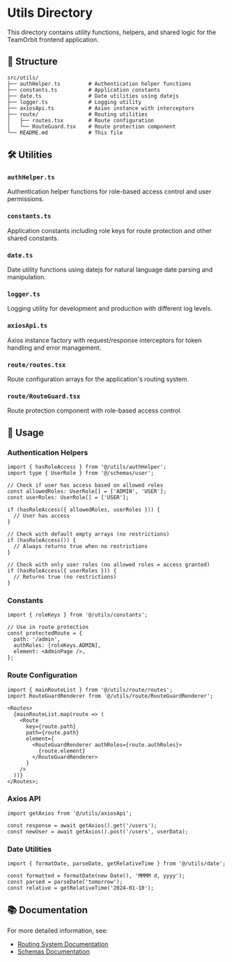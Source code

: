 # Utils Directory

This directory contains utility functions, helpers, and shared logic for the TeamOrbit frontend application.

## 📁 Structure

```
src/utils/
├── authHelper.ts         # Authentication helper functions
├── constants.ts          # Application constants
├── date.ts               # Date utilities using datejs
├── logger.ts             # Logging utility
├── axiosApi.ts           # Axios instance with interceptors
├── route/                # Routing utilities
│   ├── routes.tsx        # Route configuration
│   └── RouteGuard.tsx    # Route protection component
└── README.md             # This file
```

## 🛠️ Utilities

### `authHelper.ts`

Authentication helper functions for role-based access control and user permissions.

### `constants.ts`

Application constants including role keys for route protection and other shared constants.

### `date.ts`

Date utility functions using datejs for natural language date parsing and manipulation.

### `logger.ts`

Logging utility for development and production with different log levels.

### `axiosApi.ts`

Axios instance factory with request/response interceptors for token handling and error management.

### `route/routes.tsx`

Route configuration arrays for the application's routing system.

### `route/RouteGuard.tsx`

Route protection component with role-based access control.

## 🚀 Usage

### Authentication Helpers

```tsx
import { hasRoleAccess } from '@/utils/authHelper';
import type { UserRole } from '@/schemas/user';

// Check if user has access based on allowed roles
const allowedRoles: UserRole[] = ['ADMIN', 'USER'];
const userRoles: UserRole[] = ['USER'];

if (hasRoleAccess({ allowedRoles, userRoles })) {
  // User has access
}

// Check with default empty arrays (no restrictions)
if (hasRoleAccess()) {
  // Always returns true when no restrictions
}

// Check with only user roles (no allowed roles = access granted)
if (hasRoleAccess({ userRoles })) {
  // Returns true (no restrictions)
}
```

### Constants

```tsx
import { roleKeys } from '@/utils/constants';

// Use in route protection
const protectedRoute = {
  path: '/admin',
  authRoles: [roleKeys.ADMIN],
  element: <AdminPage />,
};
```

### Route Configuration

```tsx
import { mainRouteList } from '@/utils/route/routes';
import RouteGuardRenderer from '@/utils/route/RouteGuardRenderer';

<Routes>
  {mainRouteList.map(route => (
    <Route
      key={route.path}
      path={route.path}
      element={
        <RouteGuardRenderer authRoles={route.authRoles}>
          {route.element}
        </RouteGuardRenderer>
      }
    />
  ))}
</Routes>;
```

### Axios API

```tsx
import getAxios from '@/utils/axiosApi';

const response = await getAxios().get('/users');
const newUser = await getAxios().post('/users', userData);
```

### Date Utilities

```tsx
import { formatDate, parseDate, getRelativeTime } from '@/utils/date';

const formatted = formatDate(new Date(), 'MMMM d, yyyy');
const parsed = parseDate('tomorrow');
const relative = getRelativeTime('2024-01-10');
```

## 📚 Documentation

For more detailed information, see:

- [Routing System Documentation](../docs/ROUTING_SYSTEM.md)
- [Schemas Documentation](../schemas/README.md)
